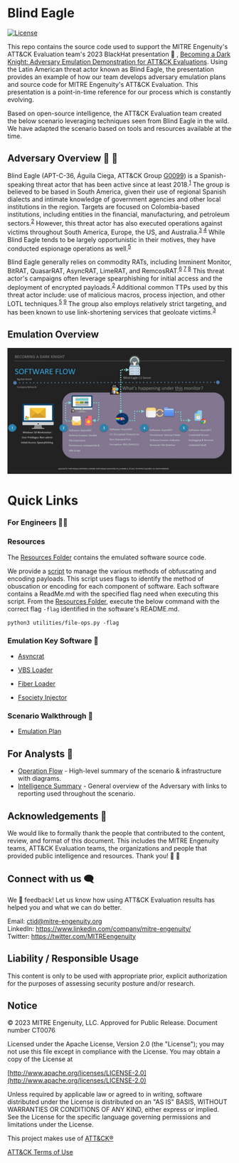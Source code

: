 # Blind Eagle
[![License](https://img.shields.io/badge/License-Apache_2.0-blue.svg)](https://opensource.org/licenses/Apache-2.0)

This repo contains the source code used to support the MITRE Engenuity's ATT&CK Evaluation team's 2023 BlackHat presentation 🎩 , [Becoming a Dark Knight: Adversary Emulation Demonstration for ATT&CK Evaluations](https://www.blackhat.com/us-23/briefings/schedule/#becoming-a-dark-knight-adversary-emulation-demonstration-for-attck-evaluations-33209). Using the Latin American threat actor known as Blind Eagle, the presentation provides an example of how our team develops adversary emulation plans and source code for MITRE Engenuity's ATT&CK Evaluation. This presentation is a point-in-time reference for our process which is constantly evolving. 

Based on open-source intelligence, the ATT&CK Evaluation team created the below scenario leveraging techniques seen from Blind Eagle in the wild. We have adapted the scenario based on tools and resources available at the time. 

## Adversary Overview 🙈 🦅

Blind Eagle (APT-C-36, Águila Ciega, ATT&CK Group [G0099](https://attack.mitre.org/groups/G0099/)) is a Spanish-speaking threat actor that has been active since at least 2018.<sup>[1]</sup> 
The group is believed to be based in South America, given their use of regional Spanish dialects and intimate knowledge of government agencies and other local institutions in the region. Targets are focused on Colombia-based institutions, including entities in the financial, manufacturing, and petroleum sectors.<sup>[2]</sup> However, this threat actor has also executed operations against victims throughout South America, Europe, the US, and Australia.<sup>[3] [4]</sup> While Blind Eagle tends to be largely opportunistic in their motives, they have conducted espionage operations as well.<sup>[5]</sup>

Blind Eagle generally relies on commodity RATs, including Imminent Monitor, BitRAT, QuasarRAT, AsyncRAT, LimeRAT, and RemcosRAT.<sup>[6] [7] [8]</sup> This threat actor's campaigns often leverage spearphishing for initial access and the deployment of encrypted payloads.<sup>[2]</sup> 
Additional common TTPs used by this threat actor include: use of malicious macros, process injection, and other LOTL techniques.<sup>[5] [9]</sup> The group also employs relatively strict targeting, and has been known to use link-shortening services that geoloate victims.<sup>[3]</sup> 

[1]:https://attack.mitre.org/groups/G0099/
[2]:https://web.archive.org/web/20190625182633/https://ti.360.net/blog/articles/apt-c-36-continuous-attacks-targeting-colombian-government-institutions-and-corporations-en/
[3]:https://www.trendmicro.com/en_us/research/21/i/apt-c-36-updates-its-long-term-spam-campaign-against-south-ameri.html
[4]:https://webcache.googleusercontent.com/search?q=cache:DTTI-wdD7KcJ:blog.la.trendmicro.com/proyecto-rat-una-campana-de-spam-dirigida-a-entidades-colombianas-a-traves-del-servicio-de-correo-electronico-yopmail/&cd=10&hl=en&ct=clnk&gl=us
[5]:https://blogs.blackberry.com/en/2023/02/blind-eagle-apt-c-36-targets-colombia
[6]:https://www.ecucert.gob.ec/wp-content/uploads/2022/03/alerta-APTs-2022-03-23.pdf
[7]:https://lab52.io/blog/apt-c-36-recent-activity-analysis/
[8]:https://research.checkpoint.com/2023/blindeagle-targeting-ecuador-with-sharpened-tools/
[9]:https://blog.scilabs.mx/malware-campaign-attributed-to-apt-c-36-context-and-iocs-update-june-2022/

## Emulation Overview
![Software Flow Diagram](./Operations_Flow/software_flow_diagram.JPG)

# Quick Links
### For Engineers 👩‍💻

### Resources

The [Resources Folder](./Resources/) contains the emulated software source code.

We provide a [script](./Resources/Util/) to manage the various methods of obfuscating and encoding payloads. This script uses flags to identify the method of obuscation or encoding for each component of software. Each software contains a ReadMe.md with the specified flag need when executing this script. From the [Resources Folder](./Resources/), execute the below command with the correct flag `-flag` identified in the software's README.md.

```
python3 utilities/file-ops.py -flag
```

### Emulation Key Software 👾

- [Asyncrat](./Resources/AsyncRAT-C%23/)

- [VBS Loader](./Resources/Loaders/vb_loader/)

- [Fiber Loader](./Resources/Loaders/fiber/)

- [Fsociety Injector](./Resources/Loaders/Efsociety/)

### Scenario Walkthrough 🧭
- [Emulation Plan](./Emulation_Plan/README.md)

## For Analysts 🔎
- [Operation Flow](./Operations_Flow/Operations_Flow.md) - High-level summary of the scenario & infrastructure with diagrams. 
- [Intelligence Summary](./Intelligence_Summary/intelligence_summary.md) - General overview of the Adversary with links to reporting used throughout the scenario. 

## Acknowledgements 🤩

We would like to formally thank the people that contributed to the content, review, and format of this document. This includes the MITRE Engenuity teams, ATT&CK Evaluation teams, the organizations and people that provided public intelligence and resources. Thank you! 🙌 🥰

## Connect with us 🗨️

We 💖 feedback! Let us know how using ATT&CK Evaluation results has helped you and what we can do better. 

Email: <ctid@mitre-engenuity.org><br>
LinkedIn: https://www.linkedin.com/company/mitre-engenuity/<br>
Twitter: https://twitter.com/MITREengenuity<br>


## Liability / Responsible Usage

This content is only to be used with appropriate prior, explicit authorization for the purposes of assessing security posture and/or research.

## Notice

© 2023 MITRE Engenuity, LLC.  Approved for Public Release. Document number CT0076

Licensed under the Apache License, Version 2.0 (the "License"); you may not use this file except in compliance with the License. You may obtain a copy of the License at

[http://www.apache.org/licenses/LICENSE-2.0](http://www.apache.org/licenses/LICENSE-2.0)

Unless required by applicable law or agreed to in writing, software distributed under the License is distributed on an "AS IS" BASIS, WITHOUT WARRANTIES OR CONDITIONS OF ANY KIND, either express or implied. See the License for the specific language governing permissions and limitations under the License.

This project makes use of [ATT&CK®](https://attack.mitre.org/)

[ATT&CK Terms of Use](https://attack.mitre.org/resources/terms-of-use/)
